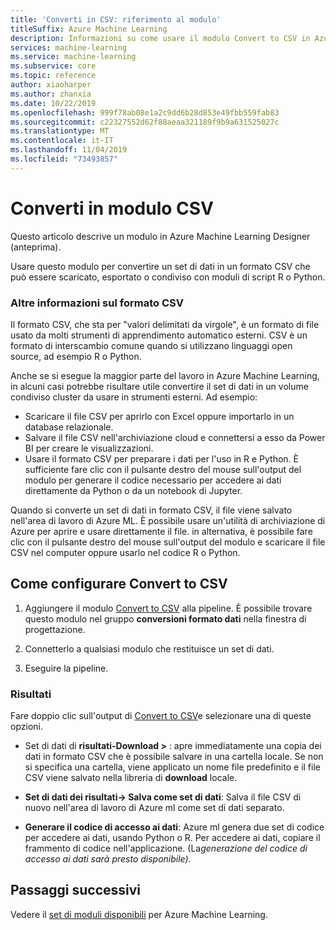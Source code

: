 ```yaml
---
title: 'Converti in CSV: riferimento al modulo'
titleSuffix: Azure Machine Learning
description: Informazioni su come usare il modulo Convert to CSV in Azure Machine Learning per convertire un set di dati in un formato CSV che può essere scaricato, esportato o condiviso con moduli di script R o Python.
services: machine-learning
ms.service: machine-learning
ms.subservice: core
ms.topic: reference
author: xiaoharper
ms.author: zhanxia
ms.date: 10/22/2019
ms.openlocfilehash: 999f78ab08e1a2c9dd6b28d853e49fbb559fab83
ms.sourcegitcommit: c22327552d62f88aeaa321189f9b9a631525027c
ms.translationtype: MT
ms.contentlocale: it-IT
ms.lasthandoff: 11/04/2019
ms.locfileid: "73493857"
---
```

# <a name="convert-to-csv-module"></a>Converti in modulo CSV

Questo articolo descrive un modulo in Azure Machine Learning Designer (anteprima).

Usare questo modulo per convertire un set di dati in un formato CSV che può essere scaricato, esportato o condiviso con moduli di script R o Python.

### <a name="more-about-the-csv-format"></a>Altre informazioni sul formato CSV 

Il formato CSV, che sta per "valori delimitati da virgole", è un formato di file usato da molti strumenti di apprendimento automatico esterni. CSV è un formato di interscambio comune quando si utilizzano linguaggi open source, ad esempio R o Python.

Anche se si esegue la maggior parte del lavoro in Azure Machine Learning, in alcuni casi potrebbe risultare utile convertire il set di dati in un volume condiviso cluster da usare in strumenti esterni. Ad esempio:

+ Scaricare il file CSV per aprirlo con Excel oppure importarlo in un database relazionale.  
+ Salvare il file CSV nell'archiviazione cloud e connettersi a esso da Power BI per creare le visualizzazioni.  
+ Usare il formato CSV per preparare i dati per l'uso in R e Python. È sufficiente fare clic con il pulsante destro del mouse sull'output del modulo per generare il codice necessario per accedere ai dati direttamente da Python o da un notebook di Jupyter. 

Quando si converte un set di dati in formato CSV, il file viene salvato nell'area di lavoro di Azure ML. È possibile usare un'utilità di archiviazione di Azure per aprire e usare direttamente il file. in alternativa, è possibile fare clic con il pulsante destro del mouse sull'output del modulo e scaricare il file CSV nel computer oppure usarlo nel codice R o Python.  

## <a name="how-to-configure-convert-to-csv"></a>Come configurare Convert to CSV


1.  Aggiungere il modulo [Convert to CSV](./convert-to-csv.md) alla pipeline. È possibile trovare questo modulo nel gruppo **conversioni formato dati** nella finestra di progettazione. 

2. Connetterlo a qualsiasi modulo che restituisce un set di dati.   
  
3.  Eseguire la pipeline.

### <a name="results"></a>Risultati
  

Fare doppio clic sull'output di [Convert to CSV](./convert-to-csv.md)e selezionare una di queste opzioni.  

 + Set di dati di **risultati-Download >** : apre immediatamente una copia dei dati in formato CSV che è possibile salvare in una cartella locale. Se non si specifica una cartella, viene applicato un nome file predefinito e il file CSV viene salvato nella libreria di **download** locale.


 + **Set di dati dei risultati-> Salva come set di dati**: Salva il file CSV di nuovo nell'area di lavoro di Azure ml come set di dati separato.

 + **Generare il codice di accesso ai dati**: Azure ml genera due set di codice per accedere ai dati, usando Python o R. Per accedere ai dati, copiare il frammento di codice nell'applicazione. (La*generazione del codice di accesso ai dati sarà presto disponibile).*

## <a name="next-steps"></a>Passaggi successivi

Vedere il [set di moduli disponibili](module-reference.md) per Azure Machine Learning. 